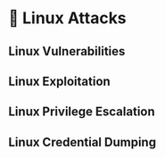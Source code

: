 # 🐧 Linux Attacks

## Linux Vulnerabilities





## Linux Exploitation





## Linux Privilege Escalation





## Linux Credential Dumping



